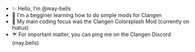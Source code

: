 - ✨ Hello, I’m @may-bells
- 🌱 I'm a begginer learning how to do simple mods for Clangen
- 🌸 My main coding focus was the Clangen Colorsplash Mod (currently on hiatus)
- ☔️ For important matter, you can ping me on the Clangen Discord (may.bells)

<!---
may-bells/may-bells is a ✨ special ✨ repository because its `README.md` (this file) appears on your GitHub profile.
You can click the Preview link to take a look at your changes.
--->
